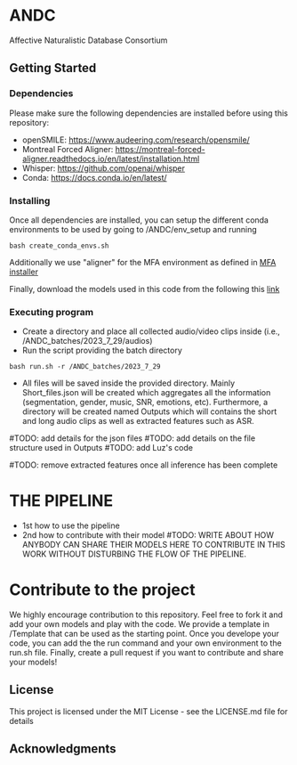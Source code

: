 # ANDC
Affective Naturalistic Database Consortium


## Getting Started

### Dependencies

Please make sure the following dependencies are installed before using this repository:

* openSMILE: https://www.audeering.com/research/opensmile/
* Montreal Forced Aligner: https://montreal-forced-aligner.readthedocs.io/en/latest/installation.html
* Whisper: https://github.com/openai/whisper
* Conda: https://docs.conda.io/en/latest/

### Installing
Once all dependencies are installed, you can setup the different conda environments to be used by going to /ANDC/env_setup and running 
```
bash create_conda_envs.sh
```
Additionally we use "aligner" for the MFA environment as defined in [MFA installer](https://montreal-forced-aligner.readthedocs.io/en/latest/installation.html)

Finally, download the models used in this code from the following this [link](https://utdallas.box.com/s/rky9djcu03n7m9uvxqm47q5crurefokl)

### Executing program
* Create a directory and place all collected audio/video clips inside (i.e., /ANDC_batches/2023_7_29/audios)
* Run the script providing the batch directory
```
bash run.sh -r /ANDC_batches/2023_7_29
```
* All files will be saved inside the provided directory. Mainly Short_files.json will be created which aggregates all the information (segmentation, gender, music, SNR, emotions, etc). Furthermore, a directory will be created named Outputs which will contains the short and long audio clips as well as extracted features such as ASR.

#TODO: add details for the json files
#TODO: add details on the file structure used in Outputs
#TODO: add Luz's code


#TODO: remove extracted features once all inference has been complete


# THE PIPELINE 
* 1st how to use the pipeline
* 2nd how to contribute with their model
#TODO: WRITE ABOUT HOW ANYBODY CAN SHARE THEIR MODELS HERE TO CONTRIBUTE IN THIS WORK WITHOUT DISTURBING THE FLOW OF THE PIPELINE.

# Contribute to the project
We highly encourage contribution to this repository. Feel free to fork it and add your own models and play with the code. We provide a template in /Template that can be used as the starting point. Once you develope your code, you can add the the run command and your own environment to the run.sh file. Finally, create a pull request if you want to contribute and share your models!

## License

This project is licensed under the MIT License - see the LICENSE.md file for details

## Acknowledgments
